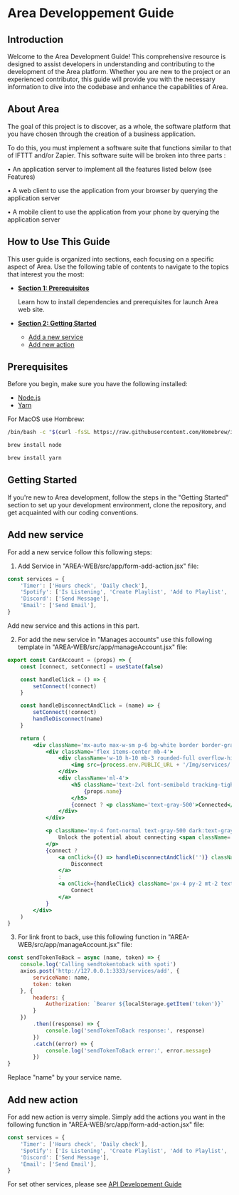 # Area Developpement Guide

## Introduction

Welcome to the Area Development Guide! This comprehensive resource is designed to assist developers in understanding and contributing to the development of the Area platform. Whether you are new to the project or an experienced contributor, this guide will provide you with the necessary information to dive into the codebase and enhance the capabilities of Area.

## About Area

The goal of this project is to discover, as a whole, the software platform that you have chosen through the
creation of a business application.

To do this, you must implement a software suite that functions similar to that of IFTTT and/or Zapier.
This software suite will be broken into three parts :

• An application server to implement all the features listed below (see Features)

• A web client to use the application from your browser by querying the application server

• A mobile client to use the application from your phone by querying the application server

## How to Use This Guide

This user guide is organized into sections, each focusing on a specific aspect of Area. Use the following table of contents to navigate to the topics that interest you the most:

- **[Section 1: Prerequisites](#Prerequisites)**

    Learn how to install dependencies and prerequisites for launch Area web site.

- **[Section 2: Getting Started](#getting-started)**

    - [Add a new service](#add-new-service)
    - [Add new action](#add-new-action)

## Prerequisites

Before you begin, make sure you have the following installed:

- [Node.js](https://nodejs.org/)
- [Yarn](https://yarnpkg.com/)

For MacOS use Hombrew:

```bash
/bin/bash -c "$(curl -fsSL https://raw.githubusercontent.com/Homebrew/install/HEAD/install.sh)"

brew install node

brew install yarn
```

## Getting Started

If you're new to Area development, follow the steps in the "Getting Started" section to set up your development environment, clone the repository, and get acquainted with our coding conventions.

## Add new service

For add a new service follow this following steps:

1. Add Service in "AREA-WEB/src/app/form-add-action.jsx" file:

```jsx
const services = {
    'Timer': ['Hours check', 'Daily check'],
    'Spotify': ['Is Listening', 'Create Playlist', 'Add to Playlist', 'Delete Song from Playlist', 'Create Recommended'],
    'Discord': ['Send Message'],
    'Email': ['Send Email'],
}
```

Add new service and this actions in this part.

2. For add the new service in "Manages accounts" use this following template in "AREA-WEB/src/app/manageAccount.jsx" file:

```jsx
export const CardAccount = (props) => {
    const [connect, setConnect] = useState(false)

    const handleClick = () => {
        setConnect(!connect)
    }

    const handleDisconnectAndClick = (name) => {
        setConnect(!connect)
        handleDisconnect(name)
    }

    return (
        <div className='mx-auto max-w-sm p-6 bg-white border border-gray-600 rounded-lg shadow dark:bg-gray-800 dark:border-gray-700'>
            <div className='flex items-center mb-4'>
                <div className='w-10 h-10 mb-3 rounded-full overflow-hidden shadow-md'>
                    <img src={process.env.PUBLIC_URL + '/Img/services/' + props.name + '.png'} alt='logo' />
                </div>
                <div className='ml-4'>
                    <h5 className='text-2xl font-semibold tracking-tight text-gray-900 dark:text-white'>
                        {props.name}
                    </h5>
                    {connect ? <p className='text-gray-500'>Connected</p> : <p className='text-gray-500'>Not connected</p>}
                </div>
            </div>

            <p className='my-4 font-normal text-gray-500 dark:text-gray-400'>
                Unlock the potential about connecting <span className='font-bold'>{props.name}</span> with other apps!
            </p>
            {connect ?
                <a onClick={() => handleDisconnectAndClick('')} className='px-4 py-2 mt-2 text-sm font-medium tracking-wide text-red-600 capitalize transition-colors duration-200 transform bg-white border border-red-600 rounded-md hover:bg-red-600 hover:text-white focus:outline-none focus:bg-red-700 focus:text-white'>
                    Disconnect
                </a>
                :
                <a onClick={handleClick} className='px-4 py-2 mt-2 text-sm font-medium tracking-wide text-white capitalize transition-colors duration-200 transform bg-green-600 rounded-md hover:bg-green-700 focus:outline-none focus:bg-green-700'>
                    Connect
                </a>
            }
        </div>
    )
}
```

3. For link front to back, use this following function in "AREA-WEB/src/app/manageAccount.jsx" file:

```jsx
const sendTokenToBack = async (name, token) => {
    console.log('Calling sendtokentoback with spoti')
    axios.post('http://127.0.0.1:3333/services/add', {
        serviceName: name,
        token: token
    }, {
        headers: {
            Authorization: `Bearer ${localStorage.getItem('token')}`
        }
    })
        .then((response) => {
            console.log('sendTokenToBack response:', response)
        })
        .catch((error) => {
            console.log('sendTokenToBack error:', error.message)
        })
}
```

Replace "name" by your service name.

## Add new action

For add new action is verry simple. Simply add the actions you want in the following function in "AREA-WEB/src/app/form-add-action.jsx" file:

```jsx
const services = {
    'Timer': ['Hours check', 'Daily check'],
    'Spotify': ['Is Listening', 'Create Playlist', 'Add to Playlist', 'Delete Song from Playlist', 'Create Recommended'],
    'Discord': ['Send Message'],
    'Email': ['Send Email'],
}
```

For set other services, please see [API Developement Guide](../Api/developperGuide.md)
